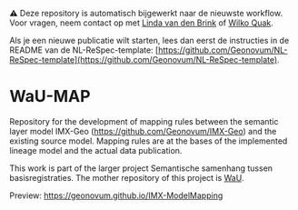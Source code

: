 ⚠️ Deze repository is automatisch bijgewerkt naar de nieuwste workflow.
Voor vragen, neem contact op met [Linda van den Brink](mailto:l.vandenbrink@geonovum.nl) of [Wilko Quak](mailto:w.quak@geonovum.nl).

Als je een nieuwe publicatie wilt starten, lees dan eerst de instructies in de README van de NL-ReSpec-template:
[https://github.com/Geonovum/NL-ReSpec-template](https://github.com/Geonovum/NL-ReSpec-template).

# WaU-MAP

Repository for the development of mapping rules between the semantic layer model IMX-Geo (https://github.com/Geonovum/IMX-Geo) and the existing source model. Mapping rules are at the bases of the implemented lineage model and the actual data publication.

This work is part of the larger project Semantische samenhang tussen basisregistraties. The mother repository of this project is [WaU](https://github.com/Geonovum/WaU).

Preview: <https://geonovum.github.io/IMX-ModelMapping>
